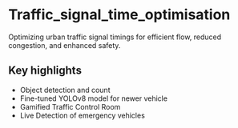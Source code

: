 # Traffic_signal_time_optimisation

Optimizing urban traffic signal timings for efficient flow, reduced congestion, and enhanced safety.

## Key highlights

- Object detection and count
- Fine-tuned YOLOv8 model for newer vehicle
- Gamified Traffic Control Room
- Live Detection of emergency vehicles
